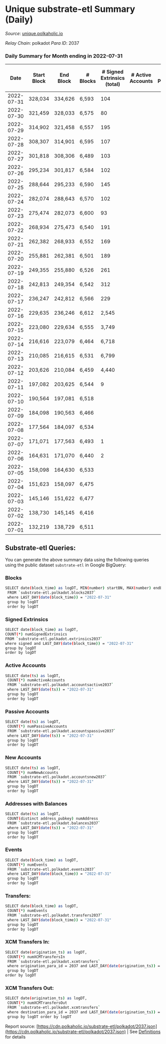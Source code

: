 # Unique substrate-etl Summary (Daily)

_Source_: [unique.polkaholic.io](https://unique.polkaholic.io)

*Relay Chain*: polkadot
*Para ID*: 2037



### Daily Summary for Month ending in 2022-07-31


| Date | Start Block | End Block | # Blocks | # Signed Extrinsics (total) | # Active Accounts | # Passive | # New | # Addresses with Balances | # Events | # Transfers | # XCM Transfers In | # XCM Transfers Out | Issues | 
| ---- | ----------- | --------- | -------- | --------------------------- | ----------------- | --------- | ----- | ------------------------- | -------- | ----------- | ------------------ | ------------------- | ------ |
| 2022-07-31 | 328,034 | 334,626 | 6,593 | 104 |  |  |  | 11,250 | 14,638 | 3  |   |   |  |
| 2022-07-30 | 321,459 | 328,033 | 6,575 | 80 |  |  |  | 11,249 | 14,482 | 1  |   |   |  |
| 2022-07-29 | 314,902 | 321,458 | 6,557 | 195 |  |  |  | 11,249 | 15,158 | 106  |   |   |  |
| 2022-07-28 | 308,307 | 314,901 | 6,595 | 107 |  |  |  | 11,181 | 14,661 | 4  |   |   |  |
| 2022-07-27 | 301,818 | 308,306 | 6,489 | 103 |  |  |  | 11,180 | 14,417 | 3  |   |   |  |
| 2022-07-26 | 295,234 | 301,817 | 6,584 | 102 |  |  |  | 11,180 | 14,609 | 3  |   |   |  |
| 2022-07-25 | 288,644 | 295,233 | 6,590 | 145 |  |  |  | 11,180 | 14,843 | 7  |   |   |  |
| 2022-07-24 | 282,074 | 288,643 | 6,570 | 102 |  |  |  | 11,178 | 14,582 | 7  |   |   |  |
| 2022-07-23 | 275,474 | 282,073 | 6,600 | 93 |  |  |  | 11,177 | 14,602 | 1  |   |   |  |
| 2022-07-22 | 268,934 | 275,473 | 6,540 | 191 |  |  |  | 11,176 | 14,967 | 27  |   |   |  |
| 2022-07-21 | 262,382 | 268,933 | 6,552 | 169 |  |  |  | 11,174 | 14,882 | 13  |   |   |  |
| 2022-07-20 | 255,881 | 262,381 | 6,501 | 189 |  |  |  | 11,173 | 16,678 | 14  |   |   |  |
| 2022-07-19 | 249,355 | 255,880 | 6,526 | 261 |  |  |  | 11,164 | 15,151 | 18  |   |   |  |
| 2022-07-18 | 242,813 | 249,354 | 6,542 | 312 |  |  |  | 11,159 | 15,435 | 8  |   |   |  |
| 2022-07-17 | 236,247 | 242,812 | 6,566 | 229 |  |  |  | 11,156 | 15,065 |   |   |   |  |
| 2022-07-16 | 229,635 | 236,246 | 6,612 | 2,545 |  |  |  | 11,156 | 29,971 | 2,238  |   |   |  |
| 2022-07-15 | 223,080 | 229,634 | 6,555 | 3,749 |  |  |  | 10,093 | 37,714 | 3,465  |   |   |  |
| 2022-07-14 | 216,616 | 223,079 | 6,464 | 6,718 |  |  |  | 8,418 | 56,650 | 6,464  |   |   |  |
| 2022-07-13 | 210,085 | 216,615 | 6,531 | 6,799 |  |  |  | 5,354 | 57,511 | 6,595  |   |   |  |
| 2022-07-12 | 203,626 | 210,084 | 6,459 | 4,440 |  |  |  | 2,166 | 42,382 | 4,369  |   |   |  |
| 2022-07-11 | 197,082 | 203,625 | 6,544 | 9 |  |  |  | 12 | 13,939 | 6  |   |   |  |
| 2022-07-10 | 190,564 | 197,081 | 6,518 |  |  |  |  | 5 | 13,819 |   |   |   |  |
| 2022-07-09 | 184,098 | 190,563 | 6,466 |  |  |  |  | 5 | 13,709 |   |   |   |  |
| 2022-07-08 | 177,564 | 184,097 | 6,534 |  |  |  |  | 5 | 13,851 |   |   |   |  |
| 2022-07-07 | 171,071 | 177,563 | 6,493 | 1 |  |  |  | 5 | 13,773 |   |   |   |  |
| 2022-07-06 | 164,631 | 171,070 | 6,440 | 2 |  |  |  | 4 | 13,662 |   |   |   |  |
| 2022-07-05 | 158,098 | 164,630 | 6,533 |  |  |  |  | 4 | 13,852 |   |   |   |  |
| 2022-07-04 | 151,623 | 158,097 | 6,475 |  |  |  |  | 4 | 13,727 |   |   |   |  |
| 2022-07-03 | 145,146 | 151,622 | 6,477 |  |  |  |  | 4 | 13,731 |   |   |   |  |
| 2022-07-02 | 138,730 | 145,145 | 6,416 |  |  |  |  | 4 | 13,600 |   |   |   |  |
| 2022-07-01 | 132,219 | 138,729 | 6,511 |  |  |  |  | 4 | 13,805 |   |   |   |  |

## Substrate-etl Queries:
You can generate the above summary data using the following queries using the public dataset `substrate-etl` in Google BigQuery:

### Blocks
```bash
SELECT date(block_time) as logDT, MIN(number) startBN, MAX(number) endBN, COUNT(*) numBlocks 
 FROM `substrate-etl.polkadot.blocks2037`  
 where LAST_DAY(date(block_time)) = "2022-07-31" 
 group by logDT 
 order by logDT
```

### Signed Extrinsics
```bash
SELECT date(block_time) as logDT, 
COUNT(*) numSignedExtrinsics 
FROM `substrate-etl.polkadot.extrinsics2037`  
where signed and LAST_DAY(date(block_time)) = "2022-07-31" 
group by logDT 
order by logDT
```

### Active Accounts
```bash
SELECT date(ts) as logDT, 
 COUNT(*) numActiveAccounts 
 FROM `substrate-etl.polkadot.accountsactive2037` 
 where LAST_DAY(date(ts)) = "2022-07-31" 
 group by logDT 
 order by logDT
```

### Passive Accounts
```bash
SELECT date(ts) as logDT, 
 COUNT(*) numPassiveAccounts 
 FROM `substrate-etl.polkadot.accountspassive2037` 
 where LAST_DAY(date(ts)) = "2022-07-31" 
 group by logDT 
 order by logDT
```

### New Accounts
```bash
SELECT date(ts) as logDT, 
 COUNT(*) numNewAccounts 
 FROM `substrate-etl.polkadot.accountsnew2037` 
 where LAST_DAY(date(ts)) = "2022-07-31" 
 group by logDT
 order by logDT
```

### Addresses with Balances
```bash
SELECT date(ts) as logDT,
 COUNT(distinct address_pubkey) numAddress 
 FROM `substrate-etl.polkadot.balances2037` 
 where LAST_DAY(date(ts)) = "2022-07-31" 
 group by logDT 
 order by logDT
```

### Events
```bash
SELECT date(block_time) as logDT, 
 COUNT(*) numEvents 
 FROM `substrate-etl.polkadot.events2037` 
 where LAST_DAY(date(block_time)) = "2022-07-31" 
 group by logDT 
 order by logDT
```

### Transfers:
```bash
SELECT date(block_time) as logDT, 
 COUNT(*) numEvents 
 FROM `substrate-etl.polkadot.transfers2037` 
 where LAST_DAY(date(block_time)) = "2022-07-31" 
 group by logDT 
 order by logDT
```

### XCM Transfers In:
```bash
SELECT date(origination_ts) as logDT, 
 COUNT(*) numXCMTransfersIn 
 FROM `substrate-etl.polkadot.xcmtransfers` 
 where origination_para_id = 2037 and LAST_DAY(date(origination_ts)) = "2022-07-31" 
 group by logDT 
order by logDT
```

### XCM Transfers Out:
```bash
SELECT date(origination_ts) as logDT, 
 COUNT(*) numXCMTransfersOut 
 FROM `substrate-etl.polkadot.xcmtransfers` 
 where destination_para_id = 2037 and LAST_DAY(date(origination_ts)) = "2022-07-31" 
 group by logDT order by logDT
```


Report source: [https://cdn.polkaholic.io/substrate-etl/polkadot/2037.json](https://cdn.polkaholic.io/substrate-etl/polkadot/2037.json) | See [Definitions](/DEFINITIONS.md) for details
